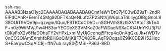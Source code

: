# 


ssh-rsa AAAAB3NzaC1yc2EAAAADAQABAAABAQCmt1eWYDtQ7j403wB29sT+2ndRElPdOAnR+EemT45Mg92DFTKaQeNLufzZP2SNtVjW6pLaTriLllygOlBgGnoL838OUiT9VQn9p+qzvgm/lQuc/FBTKCoCDhD+nSGHV/hS8zt5XV1AtdT3kTn4F+n0z9WiMV/J1w4H83orYECDeXS3VMKoZ0cFWDacNSXaCKt4UnYKU3j7UtQKyFoX2y6HaDOhaTY2vHPxLxmiMyUjCcqnqj5Ftcp4qOnXgQkuJk+fWDTv0nCO3OlAm5XmhfbR8HGoQiMjK8F7O/i83RLAqF9Oqqa0Z9iK0DE9H52HqcS+EaVpwCSqAIC8j+ffN7ub ray80@MSI-PS63-8RD
